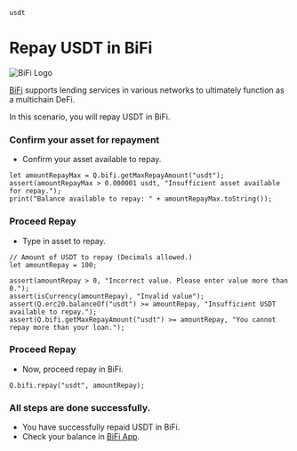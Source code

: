 ```meta-Currency
usdt
```

# Repay USDT in BiFi

![BiFi Logo](https://s3.ap-northeast-2.amazonaws.com/thebifrost.io/home/bifi/bifi_logo.svg)

[BiFi](https://bifi.finance/) supports lending services in various networks to ultimately function as a multichain DeFi.

In this scenario, you will repay USDT in BiFi.

### Confirm your asset for repayment

- Confirm your asset available to repay.

```output-Dynamic
let amountRepayMax = Q.bifi.getMaxRepayAmount("usdt");
assert(amountRepayMax > 0.000001 usdt, "Insufficient asset available for repay.");
print("Balance available to repay: " + amountRepayMax.toString());
```

### Proceed Repay

- Type in asset to repay.

```input USDT
// Amount of USDT to repay (Decimals allowed.)
let amountRepay = 100;
```

```input-Verify
assert(amountRepay > 0, "Incorrect value. Please enter value more than 0.");
assert(isCurrency(amountRepay), "Invalid value");
assert(Q.erc20.balanceOf("usdt") >= amountRepay, "Insufficient USDT available to repay.");
assert(Q.bifi.getMaxRepayAmount("usdt") >= amountRepay, "You cannot repay more than your loan.");
```

### Proceed Repay

- Now, proceed repay in BiFi.

```taster
Q.bifi.repay("usdt", amountRepay);
```

### All steps are done successfully.

- You have successfully repaid USDT in BiFi.
- Check your balance in [BiFi App](https://app.bifi.finance/).
